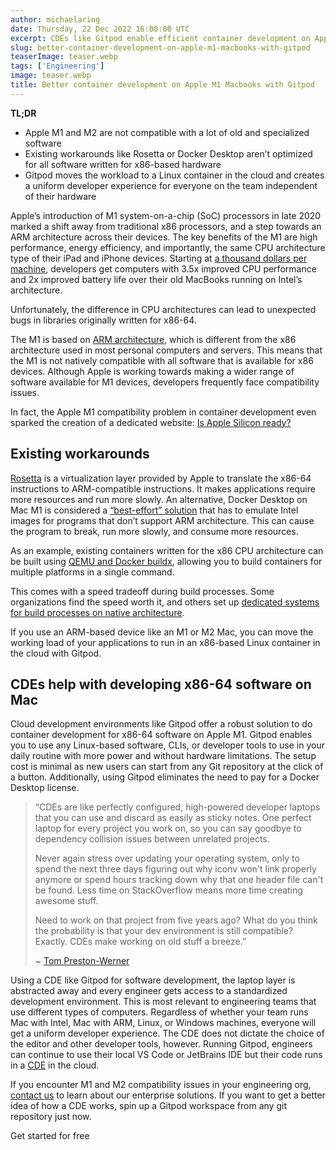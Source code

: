 ```yaml
---
author: michaelaring
date: Thursday, 22 Dec 2022 16:00:00 UTC
excerpt: CDEs like Gitpod enable efficient container development on Apple M1. If you use an ARM-based device like an M1 or M2 Mac, you can move the workload of your applications to run in an x86-based Linux container in the cloud.
slug: better-container-development-on-apple-m1-macbooks-with-gitpod
teaserImage: teaser.webp
tags: ['Engineering']
image: teaser.webp
title: Better container development on Apple M1 Macbooks with Gitpod
---
```


<script context="module">
  export const prerender = true;
</script>

<script>
  import LinkButton from "$lib/components/ui-library/link-button/link-button.svelte"
</script>

**TL;DR**

-   Apple M1 and M2 are not compatible with a lot of old and specialized software
-   Existing workarounds like Rosetta or Docker Desktop aren’t optimized for all software written for x86-based hardware
-   Gitpod moves the workload to a Linux container in the cloud and creates a uniform developer experience for everyone on the team independent of their hardware

Apple’s introduction of M1 system-on-a-chip (SoC) processors in late 2020 marked a shift away from traditional x86 processors, and a step towards an ARM architecture across their devices. The key benefits of the M1 are high performance, energy efficiency, and importantly, the same CPU architecture type of their iPad and iPhone devices. Starting at [a thousand dollars per machine](https://www.apple.com/macbook-air-m1/specs/), developers get computers with 3.5x improved CPU performance and 2x improved battery life over their old MacBooks running on Intel’s architecture.

Unfortunately, the difference in CPU architectures can lead to unexpected bugs in libraries originally written for x86-64.

The M1 is based on [ARM architecture](https://en.wikipedia.org/wiki/AArch64), which is different from the x86 architecture used in most personal computers and servers. This means that the M1 is not natively compatible with all software that is available for x86 devices. Although Apple is working towards making a wider range of software available for M1 devices, developers frequently face compatibility issues.

In fact, the Apple M1 compatibility problem in container development even sparked the creation of a dedicated website: [Is Apple Silicon ready?](https://isapplesiliconready.com/)

## Existing workarounds

[Rosetta](https://developer.apple.com/documentation/virtualization/running_intel_binaries_in_linux_vms_with_rosetta) is a virtualization layer provided by Apple to translate the x86-64 instructions to ARM-compatible instructions. It makes applications require more resources and run more slowly. An alternative, Docker Desktop on Mac M1 is considered a [“best-effort” solution](https://docs.docker.com/desktop/troubleshoot/known-issues/) that has to emulate Intel images for programs that don’t support ARM architecture. This can cause the program to break, run more slowly, and consume more resources.

As an example, existing containers written for the x86 CPU architecture can be built using [QEMU and Docker buildx](https://www.docker.com/blog/multi-arch-images/), allowing you to build containers for multiple platforms in a single command.

This comes with a speed tradeoff during build processes. Some organizations find the speed worth it, and others set up [dedicated systems for build processes on native architecture](https://docs.docker.com/engine/reference/commandline/buildx_create/#driver-opt).

If you use an ARM-based device like an M1 or M2 Mac, you can move the working load of your applications to run in an x86-based Linux container in the cloud with Gitpod.

## CDEs help with developing x86-64 software on Mac

Cloud development environments like Gitpod offer a robust solution to do container development for x86-64 software on Apple M1. Gitpod enables you to use any Linux-based software, CLIs, or developer tools to use in your daily routine with more power and without hardware limitations. The setup cost is minimal as new users can start from any Git repository at the click of a button. Additionally, using Gitpod eliminates the need to pay for a Docker Desktop license.

> “CDEs are like perfectly configured, high-powered developer laptops that you can use and discard as easily as sticky notes. One perfect laptop for every project you work on, so you can say goodbye to dependency collision issues between unrelated projects.
>
> Never again stress over updating your operating system, only to spend the next three days figuring out why iconv won't link properly anymore or spend hours tracking down why that one header file can't be found. Less time on StackOverflow means more time creating awesome stuff.
>
> Need to work on that project from five years ago? What do you think the probability is that your dev environment is still compatible? Exactly. CDEs make working on old stuff a breeze.”
>
> ~ [Tom Preston-Werner](https://twitter.com/mojombo/status/1588263791598325761)

Using a CDE like Gitpod for software development, the laptop layer is abstracted away and every engineer gets access to a standardized development environment. This is most relevant to engineering teams that use different types of computers. Regardless of whether your team runs Mac with Intel, Mac with ARM, Linux, or Windows machines, everyone will get a uniform developer experience. The CDE does not dictate the choice of the editor and other developer tools, however. Running Gitpod, engineers can continue to use their local VS Code or JetBrains IDE but their code runs in a [CDE](/cde) in the cloud.

If you encounter M1 and M2 compatibility issues in your engineering org, [contact us](/contact/sales) to learn about our enterprise solutions. If you want to get a better idea of how a CDE works, spin up a Gitpod workspace from any git repository just now.

<LinkButton href="https://gitpod.io/login" variant="primary" size="large">Get started for free</LinkButton>
